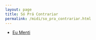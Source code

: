 ```yaml
---
layout: page
title: Só Prá Contrariar
permalink: /midi/so_pra_contrariar.html
---
```


* [Eu Menti](http://www.victor3d.com.br/midi/menti.mid)
